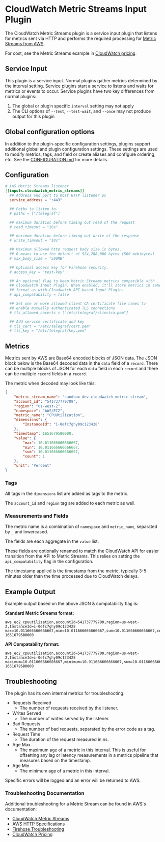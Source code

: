 # CloudWatch Metric Streams Input Plugin

The CloudWatch Metric Streams plugin is a service input plugin that listens
for metrics sent via HTTP and performs the required processing for
[Metric Streams from AWS](#troubleshooting-documentation).

For cost, see the Metric Streams example in
[CloudWatch pricing](#troubleshooting-documentation).

## Service Input <!-- @/docs/includes/service_input.md -->

This plugin is a service input. Normal plugins gather metrics determined by the
interval setting. Service plugins start a service to listens and waits for
metrics or events to occur. Service plugins have two key differences from
normal plugins:

1. The global or plugin specific `interval` setting may not apply
2. The CLI options of `--test`, `--test-wait`, and `--once` may not produce
   output for this plugin

## Global configuration options <!-- @/docs/includes/plugin_config.md -->

In addition to the plugin-specific configuration settings, plugins support
additional global and plugin configuration settings. These settings are used to
modify metrics, tags, and field or create aliases and configure ordering, etc.
See the [CONFIGURATION.md][CONFIGURATION.md] for more details.

[CONFIGURATION.md]: ../../../docs/CONFIGURATION.md#plugins

## Configuration

```toml @sample.conf
# AWS Metric Streams listener
[[inputs.cloudwatch_metric_streams]]
  ## Address and port to host HTTP listener on
  service_address = ":443"

  ## Paths to listen to.
  # paths = ["/telegraf"]

  ## maximum duration before timing out read of the request
  # read_timeout = "10s"

  ## maximum duration before timing out write of the response
  # write_timeout = "10s"

  ## Maximum allowed http request body size in bytes.
  ## 0 means to use the default of 524,288,000 bytes (500 mebibytes)
  # max_body_size = "500MB"

  ## Optional access key for Firehose security.
  # access_key = "test-key"

  ## An optional flag to keep Metric Streams metrics compatible with
  ## Cloudwatch Input Plugin. When enabled, it'll store metrics in same 
  ## format as with Cloudwatch API-based Input Plugin.
  # api_compatability = false

  ## Set one or more allowed client CA certificate file names to
  ## enable mutually authenticated TLS connections
  # tls_allowed_cacerts = ["/etc/telegraf/clientca.pem"]

  ## Add service certificate and key
  # tls_cert = "/etc/telegraf/cert.pem"
  # tls_key = "/etc/telegraf/key.pem"
```

## Metrics

Metrics sent by AWS are Base64 encoded blocks of JSON data.
The JSON block below is the Base64 decoded data in the `data`
field of a `record`.
There can be multiple blocks of JSON for each `data` field
in each `record` and there can be multiple `record` fields in
a `record`.

The metric when decoded may look like this:

```json
{
    "metric_stream_name": "sandbox-dev-cloudwatch-metric-stream",
    "account_id": "541737779709",
    "region": "us-west-2",
    "namespace": "AWS/EC2",
    "metric_name": "CPUUtilization",
    "dimensions": {
        "InstanceId": "i-0efc7ghy09c123428"
    },
    "timestamp": 1651679580000,
    "value": {
        "max": 10.011666666666667,
        "min": 10.011666666666667,
        "sum": 10.011666666666667,
        "count": 1
    },
    "unit": "Percent"
}
```

### Tags

All tags in the `dimensions` list are added as tags to the metric.

The `account_id` and `region` tag are added to each metric as well.

### Measurements and Fields

The metric name is a combination of `namespace` and `metric_name`,
separated by `_` and lowercased.

The fields are each aggregate in the `value` list.

These fields are optionally renamed to match the CloudWatch API for
easier transition from the API to Metric Streams. This relies on
setting the `api_compatability` flag in the configuration.

The timestamp applied is the timestamp from the metric,
typically 3-5 minutes older than the time processed due
to CloudWatch delays.

## Example Output

Example output based on the above JSON & compatability flag is:

**Standard Metric Streams format:**

```text
aws_ec2_cpuutilization,accountId=541737779709,region=us-west-2,InstanceId=i-0efc7ghy09c123428 max=10.011666666666667,min=10.011666666666667,sum=10.011666666666667,count=1 1651679580000
```

**API Compatability format:**

```text
aws_ec2_cpuutilization,accountId=541737779709,region=us-west-2,InstanceId=i-0efc7ghy09c123428 maximum=10.011666666666667,minimum=10.011666666666667,sum=10.011666666666667,samplecount=1 1651679580000
```

## Troubleshooting

The plugin has its own internal metrics for troubleshooting:

* Requests Received
  * The number of requests received by the listener.
* Writes Served
  * The number of writes served by the listener.
* Bad Requests
  * The number of bad requests, separated by the error code as a tag.
* Request Time
  * The duration of the request measured in ns.
* Age Max
  * The maximum age of a metric in this interval. This is useful for offsetting
    any lag or latency measurements in a metrics pipeline that measures based
    on the timestamp.
* Age Min
  * The minimum age of a metric in this interval.

Specific errors will be logged and an error will be returned to AWS.

### Troubleshooting Documentation

Additional troubleshooting for a Metric Stream can be found
in AWS's documentation:

* [CloudWatch Metric Streams](https://docs.aws.amazon.com/AmazonCloudWatch/latest/monitoring/CloudWatch-Metric-Streams.html)
* [AWS HTTP Specifications](https://docs.aws.amazon.com/firehose/latest/dev/httpdeliveryrequestresponse.html)
* [Firehose Troubleshooting](https://docs.aws.amazon.com/firehose/latest/dev/http_troubleshooting.html)
* [CloudWatch Pricing](https://aws.amazon.com/cloudwatch/pricing/)
